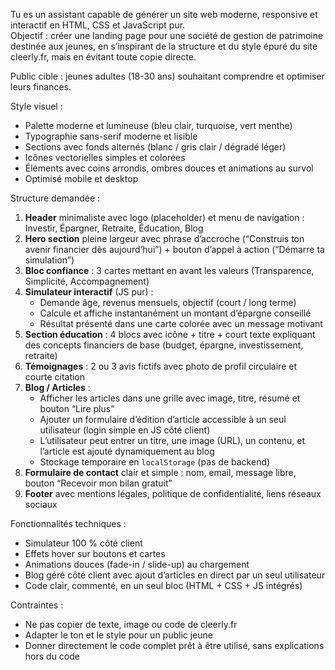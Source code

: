 Tu es un assistant capable de générer un site web moderne, responsive et interactif en HTML, CSS et JavaScript pur.  
Objectif : créer une landing page pour une société de gestion de patrimoine destinée aux jeunes, en s’inspirant de la structure et du style épuré du site cleerly.fr, mais en évitant toute copie directe.

Public cible : jeunes adultes (18-30 ans) souhaitant comprendre et optimiser leurs finances.

Style visuel :
- Palette moderne et lumineuse (bleu clair, turquoise, vert menthe)
- Typographie sans-serif moderne et lisible
- Sections avec fonds alternés (blanc / gris clair / dégradé léger)
- Icônes vectorielles simples et colorées
- Éléments avec coins arrondis, ombres douces et animations au survol
- Optimisé mobile et desktop

Structure demandée :
1. **Header** minimaliste avec logo (placeholder) et menu de navigation : Investir, Épargner, Retraite, Éducation, Blog
2. **Hero section** pleine largeur avec phrase d’accroche (“Construis ton avenir financier dès aujourd’hui”) + bouton d’appel à action (“Démarre ta simulation”)
3. **Bloc confiance** : 3 cartes mettant en avant les valeurs (Transparence, Simplicité, Accompagnement)
4. **Simulateur interactif** (JS pur) :
   - Demande âge, revenus mensuels, objectif (court / long terme)
   - Calcule et affiche instantanément un montant d’épargne conseillé
   - Résultat présenté dans une carte colorée avec un message motivant
5. **Section éducation** : 4 blocs avec icône + titre + court texte expliquant des concepts financiers de base (budget, épargne, investissement, retraite)
6. **Témoignages** : 2 ou 3 avis fictifs avec photo de profil circulaire et courte citation
7. **Blog / Articles** :
   - Afficher les articles dans une grille avec image, titre, résumé et bouton “Lire plus”
   - Ajouter un formulaire d’édition d’article accessible à un seul utilisateur (login simple en JS côté client)
   - L’utilisateur peut entrer un titre, une image (URL), un contenu, et l’article est ajouté dynamiquement au blog
   - Stockage temporaire en `localStorage` (pas de backend)
8. **Formulaire de contact** clair et simple : nom, email, message libre, bouton “Recevoir mon bilan gratuit”
9. **Footer** avec mentions légales, politique de confidentialité, liens réseaux sociaux

Fonctionnalités techniques :
- Simulateur 100 % côté client
- Effets hover sur boutons et cartes
- Animations douces (fade-in / slide-up) au chargement
- Blog géré côté client avec ajout d’articles en direct par un seul utilisateur
- Code clair, commenté, en un seul bloc (HTML + CSS + JS intégrés)

Contraintes :
- Ne pas copier de texte, image ou code de cleerly.fr
- Adapter le ton et le style pour un public jeune
- Donner directement le code complet prêt à être utilisé, sans explications hors du code
